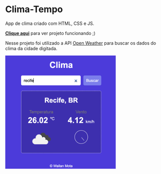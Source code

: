 # Clima-Tempo

App de clima criado com HTML, CSS e JS.

[**Clique aqui**](https://wallanmota.github.io/Clima-Tempo/) para ver projeto funcionando ;)

Nesse projeto foi utilizado a API [Open Weather](https://openweathermap.org/api) para buscar os dados do clima da cidade digitada.

<img src = "img.png" width = "350px">
